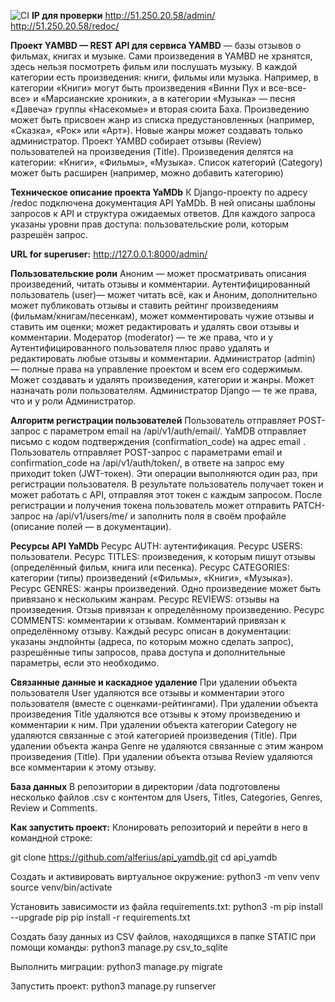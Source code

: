 ![CI](https://github.com/alferius/yamdb_final/actions/workflows/main.yml/badge.svg)
**IP для проверки**
http://51.250.20.58/admin/
http://51.250.20.58/redoc/

**Проект YAMBD — REST API для сервиса YAMBD** — базы отзывов о фильмах, книгах и музыке.
Сами произведения в YAMBD не хранятся, здесь нельзя посмотреть фильм или послушать музыку.
В каждой категории есть произведения: книги, фильмы или музыка. Например, в категории «Книги» могут быть произведения «Винни Пух и все-все-все» и «Марсианские хроники», а в категории «Музыка» — песня «Давеча» группы «Насекомые» и вторая сюита Баха. Произведению может быть присвоен жанр из списка предустановленных (например, «Сказка», «Рок» или «Арт»). Новые жанры может создавать только администратор.
Проект YAMBD собирает отзывы (Review) пользователей на произведения (Title). Произведения делятся на категории: «Книги», «Фильмы», «Музыка». Список категорий (Category) может быть расширен (например, можно добавить категорию)

**Техническое описание проекта YaMDb**
К Django-проекту по адресу /redoc подключена документация API YaMDb. В ней описаны шаблоны запросов к API и структура ожидаемых ответов. Для каждого запроса указаны уровни прав доступа: пользовательские роли, которым разрешён запрос.

**URL for superuser:**
http://127.0.0.1:8000/admin/

**Пользовательские роли**
Аноним — может просматривать описания произведений, читать отзывы и комментарии.
Аутентифицированный пользователь (user)— может читать всё, как и Аноним, дополнительно может публиковать отзывы и ставить рейтинг произведениям (фильмам/книгам/песенкам), может комментировать чужие отзывы и ставить им оценки; может редактировать и удалять свои отзывы и комментарии.
Модератор (moderator) — те же права, что и у Аутентифицированного пользователя плюс право удалять и редактировать любые отзывы и комментарии.
Администратор (admin) — полные права на управление проектом и всем его содержимым. Может создавать и удалять произведения, категории и жанры. Может назначать роли пользователям.
Администратор Django — те же права, что и у роли Администратор.

**Алгоритм регистрации пользователей**
Пользователь отправляет POST-запрос с параметром email на /api/v1/auth/email/.
YaMDB отправляет письмо с кодом подтверждения (confirmation_code) на адрес email .
Пользователь отправляет POST-запрос с параметрами email и confirmation_code на /api/v1/auth/token/, в ответе на запрос ему приходит token (JWT-токен).
Эти операции выполняются один раз, при регистрации пользователя. В результате пользователь получает токен и может работать с API, отправляя этот токен с каждым запросом.
После регистрации и получения токена пользователь может отправить PATCH-запрос на /api/v1/users/me/ и заполнить поля в своём профайле (описание полей — в документации).

**Ресурсы API YaMDb**
Ресурс AUTH: аутентификация.
Ресурс USERS: пользователи.
Ресурс TITLES: произведения, к которым пишут отзывы (определённый фильм, книга или песенка).
Ресурс CATEGORIES: категории (типы) произведений («Фильмы», «Книги», «Музыка»).
Ресурс GENRES: жанры произведений. Одно произведение может быть привязано к нескольким жанрам.
Ресурс REVIEWS: отзывы на произведения. Отзыв привязан к определённому произведению.
Ресурс COMMENTS: комментарии к отзывам. Комментарий привязан к определённому отзыву.
Каждый ресурс описан в документации: указаны эндпойнты (адреса, по которым можно сделать запрос), разрешённые типы запросов, права доступа и дополнительные параметры, если это необходимо.

**Связанные данные и каскадное удаление**
При удалении объекта пользователя User удаляются все отзывы и комментарии этого пользователя (вместе с оценками-рейтингами).
При удалении объекта произведения Title удаляются все отзывы к этому произведению и комментарии к ним.
При удалении объекта категории Category не удаляются связанные с этой категорией произведения (Title).
При удалении объекта жанра Genre не удаляются связанные с этим жанром произведения (Title).
При удалении объекта отзыва Review удаляются все комментарии к этому отзыву.

**База данных**
В репозитории в директории /data подготовлены несколько файлов .csv с контентом для Users, Titles, Categories, Genres, Review и Comments.

**Как запустить проект:**
Клонировать репозиторий и перейти в него в командной строке:

git clone https://github.com/alferius/api_yamdb.git
cd api_yamdb

Cоздать и активировать виртуальное окружение:
python3 -m venv venv
source venv/bin/activate

Установить зависимости из файла requirements.txt:
python3 -m pip install --upgrade pip
pip install -r requirements.txt

Создать базу данных из CSV файлов, находящихся в папке STATIC
при помощи команды:
python3 manage.py csv_to_sqlite

Выполнить миграции:
python3 manage.py migrate

Запустить проект:
python3 manage.py runserver
